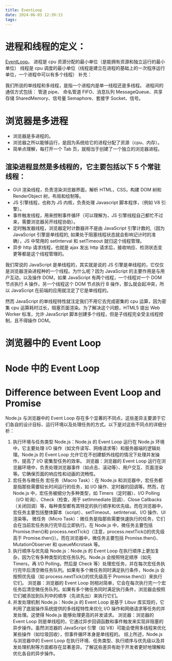 ```yaml
---
title: EventLoop
date: 2024-06-03 12:39:13
tags:
---
```


# 进程和线程的定义：

[EventLoop](https://segmentfault.com/a/1190000015832962 "eventLoop")。
进程是 cpu 资源分配的最小单位（是能拥有资源和独立运行的最小单位）
线程是 cpu 调度的最小单位（线程是建立在进程的基础上的一次程序运行单位，一个进程中可以有多个线程）
补充：

我们所说的单线程和多线程，是指一个进程内是单一线程还是多线程。
进程间的通信方式包括： 管道 pipe、 命名管道 FIFO、消息队列 MessageQueue、共享存储 SharedMemory、信号量 Semaphore、套接字 Socket、信号。

# 浏览器是多进程

- 浏览器是多进程的。
- 浏览器之所以能够运行，是因为系统给它的进程分配了资源（cpu、内存）。
- 简单点理解，每打开一个 Tab 页，就相当于创建了一个独立的浏览器进程。

## 渲染进程显然是多线程的，它主要包括以下 5 个常驻线程：

- GUI 渲染线程，负责渲染浏览器界面，解析 HTML，CSS，构建 DOM 树和 RenderObject 树，布局和绘制等。
- JS 引擎线程，也称为 JS 内核，负责处理 Javascript 脚本程序，（例如 V8 引擎）。
- 事件触发线程，用来控制事件循环（可以理解为，JS 引擎线程自己都忙不过来，需要浏览器另开线程协助）。
- 定时触发器线程，浏览器定时计数器并不是由 JavaScript 引擎计数的,（因为 JavaScript 引擎是单线程的, 如果处于阻塞线程状态就会影响记计时的准确），JS 中常用的 setInterval 和 setTimeout 就归这个线程管理。
- 异步 http 请求线程，也就是 ajax 发出 http 请求后，接收响应、检测状态变更等都是这个线程管理的。

我们常说的 JavaScript 是单线程的，其实就是说的 JS 引擎是单线程的，它仅仅是浏览器渲染进程种的一个线程。为什么呢？因为 JavaScript 的主要作用是与用户互动，以及操作 DOM，如果 JavaScript 有两个线程，一个线程对一个 DOM 节点执行 A 操作，另一个线程这个 DOM 节点执行 B 操作，那么就会起冲突，所以 JavaScript 在前端的应用就注定了它是单线程的。

然而 JavaScript 的单线程特性就注定我们不用它去完成密集的 cpu 运算，因为密集 cpu 运算耗时过长，阻塞页面渲染。为了解决这个问题，HTML5 提出 Web Worker 标准，允许 JavaScript 脚本创建多个线程，但是子线程完全受主线程控制，且不得操作 DOM。

# 浏览器中的 Event Loop

# Node 中的 Event Loop

# Difference between Event Loop and Promise

Node.js 与浏览器中的 Event Loop 存在多个显著的不同点，这些差异主要源于它们各自的设计目标、运行环境以及处理任务的方式。以下是对这些不同点的详细分析：

1. 执行环境与任务类型
   Node.js：Node.js 的 Event Loop 运行在 Node.js 环境中，它主要处理 I/O 操作（如文件读写、网络请求等）和服务器端的逻辑处理。Node.js 的 Event Loop 允许它在不创建额外线程的情况下处理并发操作，提高了 I/O 密集型任务的效率。
   浏览器：浏览器的 Event Loop 运行在浏览器环境中，负责处理浏览器事件（如点击、滚动等）、用户交互、页面渲染等。它确保页面的响应性和动画的流畅性。
2. 宏任务与微任务
   宏任务（Macro Task）：在 Node.js 和浏览器中，宏任务都是指那些需要较长时间运行的任务，如 I/O 操作、定时器的回调等。然而，在 Node.js 中，宏任务被细分为多种类型，如 Timers（定时器）、I/O Polling（I/O 轮询）、Check（检查，用于 setImmediate 回调）、Close Callbacks（关闭回调）等，每种类型都有其特定的执行顺序和优先级。而在浏览器中，宏任务主要包括整体脚本（script）、setTimeout、setInterval、I/O 操作、UI 渲染等。
   微任务（Micro Task）：微任务是指那些需要快速执行的任务，它们会在当前宏任务执行完毕后立即执行。在 Node.js 中，微任务主要包括 Promise.then()和 process.nextTick()（注意，process.nextTick()的优先级高于 Promise.then()）。而在浏览器中，微任务主要包括 Promise.then()、MutationObserver 和 queueMicrotask 等。
3. 执行顺序与优先级
   Node.js：Node.js 的 Event Loop 在执行顺序上更加复杂，因为它有多种类型的宏任务队列。Node.js 会按照特定顺序（如先 Timers，再 I/O Polling，然后是 Check 等）处理宏任务，并在每次宏任务执行完毕后清空微任务队列。如果有多个微任务同时满足执行条件，Node.js 会按照优先级（如 process.nextTick()的优先级高于 Promise.then()）来执行它们。
   浏览器：浏览器的 Event Loop 则相对简单，它会在每次执行完一个宏任务后清空微任务队列。如果有多个微任务同时满足执行条件，浏览器会按照它们被添加到队列中的顺序（先进先出）来执行它们。
4. 并发处理机制
   Node.js：Node.js 的 Event Loop 是基于 Libuv 库实现的，它利用了底层操作系统提供的多线程特性来优化 I/O 操作和网络请求等任务的并发处理。这使得 Node.js 能够处理更高的并发请求。
   浏览器：浏览器的 Event Loop 则是单线程的，它通过异步回调函数和事件触发来实现非阻塞的异步操作。虽然浏览器的 JavaScript 引擎（如 V8）可能会使用多线程来优化某些操作（如垃圾回收），但事件循环本身是单线程的。
   综上所述，Node.js 与浏览器中的 Event Loop 在执行环境、任务类型、执行顺序与优先级以及并发处理机制等方面都存在显著差异。了解这些差异有助于开发者更好地理解和优化各自的异步操作。
